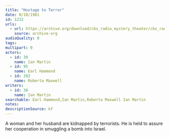 ```yaml
---
title: "Hostage to Terror"
date: 8/10/1981
id: 1232
urls: 
  - url: https://archive.org/download/cbs_radio_mystery_theater/cbs_radio_mystery_theater-1201-1250.zip/cbs_radio_mystery_theater-1201-1250%2Fcbsrmt_1232_hostage_to_terror.mp3
    source: archive-org
audioQuality: 0
tags: 
multipart: 0
actors:  
  - id: 38
    name: Ian Martin  
  - id: 95
    name: Earl Hammond  
  - id: 202
    name: Roberta Maxwell
writers:  
  - id: 38
    name: Ian Martin
searchable: Earl Hammond,Ian Martin,Roberta Maxwell Ian Martin
notes: 
descriptionSource: kf
---
```

A woman and her husband are kidnapped by terrorists. He is held to assure her cooperation in smuggling a bomb into Israel.
